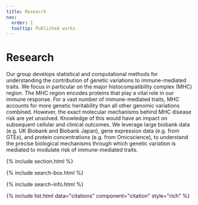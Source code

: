 ```yaml
---
title: Research
nav:
  order: 1
  tooltip: Published works
---
```


# <i class="fas fa-microscope"></i>Research

Our group develops statistical and computational methods for understanding the contribution of genetic variations to immune-mediated traits. We focus in particular on the major histocompatibility complex (MHC) region. The MHC region encodes proteins that play a vital role in our immune response. For a vast number of immune-mediated traits, MHC accounts for more genetic heritability than all other genomic variations combined. However, the exact molecular mechanisms behind MHC disease risk are yet unsolved. Knowledge of this would have an impact on subsequent cellular and clinical outcomes. We leverage large biobank data (e.g. UK Biobank and Biobank Japan), gene expression data (e.g. from GTEx), and protein concentrations (e.g. from Omicscience), to understand the precise biological mechanisms through which genetic variation is mediated to modulate risk of immune-mediated traits.

{% include section.html %}

{% include search-box.html %}

{% include search-info.html %}

{% include list.html data="citations" component="citation" style="rich" %}
